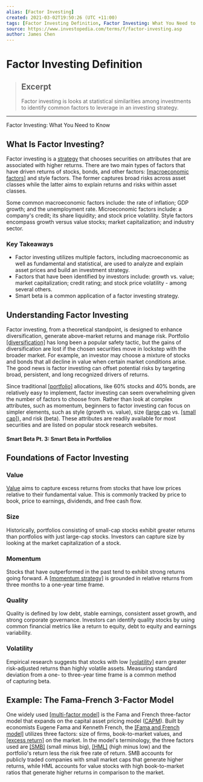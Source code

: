 ```yaml
---
alias: [Factor Investing]
created: 2021-03-02T19:50:26 (UTC +11:00)
tags: [Factor Investing Definition, Factor Investing: What You Need to Know]
source: https://www.investopedia.com/terms/f/factor-investing.asp
author: James Chen
---
```


# Factor Investing Definition

> ## Excerpt
> Factor investing is looks at statistical similarities among investments to identify common factors to leverage in an investing strategy.

---

Factor Investing: What You Need to Know
## What Is Factor Investing?

Factor investing is a [strategy](https://www.investopedia.com/terms/i/investmentstrategy.asp) that chooses securities on attributes that are associated with higher returns. There are two main types of factors that have driven returns of stocks, bonds, and other factors: [[macroeconomic factors]](https://www.investopedia.com/terms/m/macroeconomic-factor.asp) and style factors. The former captures broad risks across asset classes while the latter aims to explain returns and risks within asset classes.

Some common macroeconomic factors include: the rate of inflation; GDP growth; and the unemployment rate. Microeconomic factors include: a company's credit; its share liquidity; and stock price volatility. Style factors encompass growth versus value stocks; market capitalization; and industry sector.

### Key Takeaways

-   Factor investing utilizes multiple factors, including macroeconomic as well as fundamental and statistical, are used to analyze and explain asset prices and build an investment strategy.
-   Factors that have been identified by investors include: growth vs. value; market capitalization; credit rating; and stock price volatility - among several others.
-   Smart beta is a common application of a factor investing strategy.

## Understanding Factor Investing

Factor investing, from a theoretical standpoint, is designed to enhance diversification, generate above-market returns and manage risk. Portfolio [[diversification]](https://www.investopedia.com/terms/d/diversification.asp) has long been a popular safety tactic, but the gains of diversification are lost if the chosen securities move in lockstep with the broader market. For example, an investor may choose a mixture of stocks and bonds that all decline in value when certain market conditions arise. The good news is factor investing can offset potential risks by targeting broad, persistent, and long recognized drivers of returns.

Since traditional [[portfolio]](https://www.investopedia.com/terms/p/portfolio.asp) allocations, like 60% stocks and 40% bonds, are relatively easy to implement, factor investing can seem overwhelming given the number of factors to choose from. Rather than look at complex attributes, such as momentum, beginners to factor investing can focus on simpler elements, such as style (growth vs. value), size ([large cap](https://www.investopedia.com/terms/l/large-cap.asp) vs. [[small cap]](https://www.investopedia.com/investing/introduction-to-small-cap-stocks/)), and risk (beta). These attributes are readily available for most securities and are listed on popular stock research websites.

#### Smart Beta Pt. 3: Smart Beta in Portfolios

## Foundations of Factor Investing

### Value

[Value](https://www.investopedia.com/terms/v/valuestock.asp) aims to capture excess returns from stocks that have low prices relative to their fundamental value. This is commonly tracked by price to book, price to earnings, dividends, and free cash flow. 

### Size

Historically, portfolios consisting of small-cap stocks exhibit greater returns than portfolios with just large-cap stocks. Investors can capture size by looking at the market capitalization of a stock.

### Momentum

Stocks that have outperformed in the past tend to exhibit strong returns going forward. A [[momentum strategy]](https://www.investopedia.com/terms/m/momentum.asp) is grounded in relative returns from three months to a one-year time frame.

### Quality

Quality is defined by low debt, stable earnings, consistent asset growth, and strong corporate governance. Investors can identify quality stocks by using common financial metrics like a return to equity, debt to equity and earnings variability. 

### Volatility

Empirical research suggests that stocks with low [[volatility]](https://www.investopedia.com/terms/v/volatility.asp) earn greater risk-adjusted returns than highly volatile assets. Measuring standard deviation from a one- to three-year time frame is a common method of capturing beta.

## Example: The Fama-French 3-Factor Model

One widely used [[multi-factor model]](https://www.investopedia.com/terms/m/multifactor-model.asp) is the Fama and French three-factor model that expands on the capital asset pricing model ([CAPM](https://www.investopedia.com/terms/c/capm.asp)). Built by economists Eugene Fama and Kenneth French, the [[Fama and French model]](https://www.investopedia.com/terms/f/famaandfrenchthreefactormodel.asp) utilizes three factors: size of firms, book-to-market values, and [[excess return]](https://www.investopedia.com/terms/e/excessreturn.asp) on the market. In the model's terminology, the three factors used are [[SMB]](https://www.investopedia.com/terms/s/small_minus_big.asp) (small minus big), [[HML]](https://www.investopedia.com/terms/h/high_minus_low.asp) (high minus low) and the portfolio's return less the risk free rate of return. SMB accounts for publicly traded companies with small market caps that generate higher returns, while HML accounts for value stocks with high book-to-market ratios that generate higher returns in comparison to the market.
